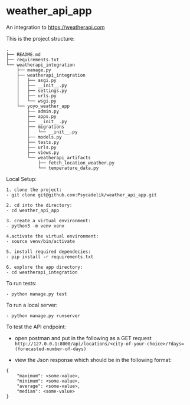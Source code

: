 # weather_api_app
An integration to https://weatherapi.com

This is the project structure:
```
.
├── README.md
├── requirements.txt
└── weatherapi_integration
    ├── manage.py
    ├── weatherapi_integration
    │   ├── asgi.py
    │   ├── __init__.py
    │   ├── settings.py
    │   ├── urls.py
    │   └── wsgi.py
    └── yoyo_weather_app
        ├── admin.py
        ├── apps.py
        ├── __init__.py
        ├── migrations
        │   └── __init__.py
        ├── models.py
        ├── tests.py
        ├── urls.py
        ├── views.py
        └── weatherapi_artifacts
            ├── fetch_location_weather.py
            └── temperature_data.py
```

Local Setup:
```
1. clone the project:
- git clone git@github.com:Psycadelik/weather_api_app.git

2. cd into the directory:
- cd weather_api_app

3. create a virtual environment:
- python3 -m venv venv

4.activate the virtual environment:
- source venv/bin/activate

5. install required dependecies:
- pip install -r requirements.txt

6. explore the app directory:
- cd weatherapi_integration
```
To run tests:
```
- python manage.py test
```

To run a local server:
```
- python manage.py runserver
```

To test the API endpoint:
- open postman and put in the following as a GET request
`http://127.0.0.1:8000/api/locations/<city-of-your-choice>/?days=(forecasted-number-of-days)`


- view the Json response which should be in the following format:
```
{
    "maximum": <some-value>,
    "minimum": <some-value>,
    "average": <some-value>,
    "median": <some-value>
}
```

